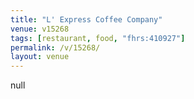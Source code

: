 ```yaml
---
title: "L' Express Coffee Company"
venue: v15268
tags: [restaurant, food, "fhrs:410927"]
permalink: /v/15268/
layout: venue
---
```

null